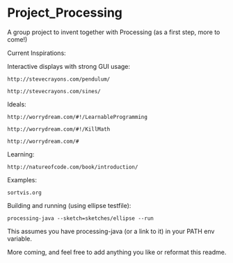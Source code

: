 # Project_Processing
A group project to invent together with Processing (as a first step, more to come!)

Current Inspirations:

  Interactive displays with strong GUI usage:
  
    http://stevecrayons.com/pendulum/
  
    http://stevecrayons.com/sines/
  
  Ideals:
  
    http://worrydream.com/#!/LearnableProgramming
  
    http://worrydream.com/#!/KillMath
    
    http://worrydream.com/#
    
  Learning:
  
    http://natureofcode.com/book/introduction/
    
  Examples:
  
    sortvis.org

  Building and running (using ellipse testfile):
    
    processing-java --sketch=sketches/ellipse --run

  This assumes you have processing-java (or a link to it) in your PATH env
  variable.   

More coming, and feel free to add anything you like or reformat this readme.
